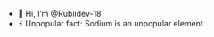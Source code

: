 - 👋 Hi, I’m @Rubiidev-18
- ⚡ Unpopular fact: Sodium is an unpopular element.

<!---
Rubiidev-18/Rubiidev-18 is a ✨ special ✨ repository because its `README.md` (this file) appears on your GitHub profile.
You can click the Preview link to take a look at your changes.
--->
